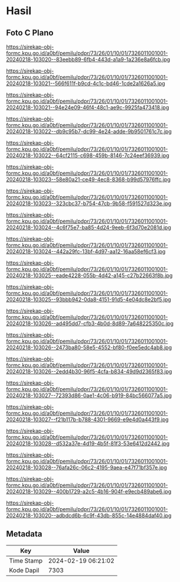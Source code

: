 # Hasil

## Foto C Plano

https://sirekap-obj-formc.kpu.go.id/a0bf/pemilu/pdpr/73/26/01/10/01/7326011001001-20240218-103020--83eebb89-6fb4-443d-a1a9-1a236e8a6fcb.jpg

https://sirekap-obj-formc.kpu.go.id/a0bf/pemilu/pdpr/73/26/01/10/01/7326011001001-20240218-103021--566f611f-b9cd-4c1c-bd46-1cde2a1626a5.jpg

https://sirekap-obj-formc.kpu.go.id/a0bf/pemilu/pdpr/73/26/01/10/01/7326011001001-20240218-103021--94e24e09-46f4-48c1-ae9c-9925fa473418.jpg

https://sirekap-obj-formc.kpu.go.id/a0bf/pemilu/pdpr/73/26/01/10/01/7326011001001-20240218-103022--db9c95b7-dc99-4e24-adde-9b9501761c7c.jpg

https://sirekap-obj-formc.kpu.go.id/a0bf/pemilu/pdpr/73/26/01/10/01/7326011001001-20240218-103022--64cf2115-c698-459b-8146-7c24eef36939.jpg

https://sirekap-obj-formc.kpu.go.id/a0bf/pemilu/pdpr/73/26/01/10/01/7326011001001-20240218-103023--58e80a21-ce49-4ec8-8368-b99d57976ffc.jpg

https://sirekap-obj-formc.kpu.go.id/a0bf/pemilu/pdpr/73/26/01/10/01/7326011001001-20240218-103023--323cbc37-b754-47cb-9b58-f591527d323e.jpg

https://sirekap-obj-formc.kpu.go.id/a0bf/pemilu/pdpr/73/26/01/10/01/7326011001001-20240218-103024--4c6f75e7-ba85-4d24-9eeb-6f3d70e2081d.jpg

https://sirekap-obj-formc.kpu.go.id/a0bf/pemilu/pdpr/73/26/01/10/01/7326011001001-20240218-103024--442a29fc-13bf-4d97-aa12-16aa58ef6cf3.jpg

https://sirekap-obj-formc.kpu.go.id/a0bf/pemilu/pdpr/73/26/01/10/01/7326011001001-20240218-103025--eade4228-055b-4d42-a145-c27b22663f8b.jpg

https://sirekap-obj-formc.kpu.go.id/a0bf/pemilu/pdpr/73/26/01/10/01/7326011001001-20240218-103025--93bbb942-0da8-4151-91d5-4e04dc8e2bf5.jpg

https://sirekap-obj-formc.kpu.go.id/a0bf/pemilu/pdpr/73/26/01/10/01/7326011001001-20240218-103026--ad495dd7-cfb3-4b0d-8d89-7a648225350c.jpg

https://sirekap-obj-formc.kpu.go.id/a0bf/pemilu/pdpr/73/26/01/10/01/7326011001001-20240218-103026--2473ba80-58e5-4552-bf80-f0ee5edc4ab8.jpg

https://sirekap-obj-formc.kpu.go.id/a0bf/pemilu/pdpr/73/26/01/10/01/7326011001001-20240218-103026--2edd4b30-96f5-4cfa-b834-49d9d2365f83.jpg

https://sirekap-obj-formc.kpu.go.id/a0bf/pemilu/pdpr/73/26/01/10/01/7326011001001-20240218-103027--72393d86-0ae1-4c06-b919-84bc566077a5.jpg

https://sirekap-obj-formc.kpu.go.id/a0bf/pemilu/pdpr/73/26/01/10/01/7326011001001-20240218-103027--f21b117b-b788-4301-9669-e9e4d0a443f9.jpg

https://sirekap-obj-formc.kpu.go.id/a0bf/pemilu/pdpr/73/26/01/10/01/7326011001001-20240218-103028--d532a37e-4d19-4b5f-81f3-53e6412d2442.jpg

https://sirekap-obj-formc.kpu.go.id/a0bf/pemilu/pdpr/73/26/01/10/01/7326011001001-20240218-103028--76afa26c-06c2-4195-9aea-e47f71bf357e.jpg

https://sirekap-obj-formc.kpu.go.id/a0bf/pemilu/pdpr/73/26/01/10/01/7326011001001-20240218-103029--400b1729-a2c5-4b16-904f-e9ecb489abe6.jpg

https://sirekap-obj-formc.kpu.go.id/a0bf/pemilu/pdpr/73/26/01/10/01/7326011001001-20240218-103020--adbdcd6b-6c9f-43db-855c-14e4884daf40.jpg


## Metadata

| Key        | Value               |
| ---------- | ------------------- |
| Time Stamp | 2024-02-19 06:21:02 |
| Kode Dapil | 7303                |



